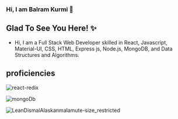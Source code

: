 ### Hi, I am Balram Kurmi 👋

## Glad To See You Here! ✨

- Hi, I am a Full Stack Web Developer skilled in React, Javascript, Material-UI, CSS, HTML, Express js, Node.js, MongoDB, and Data Structures and Algorithms.

## proficiencies



![react-redix](https://user-images.githubusercontent.com/86410279/136662287-ba8f5bc2-ec30-4f7e-92c1-60e80b641ebe.jpg)

![mongoDb](https://user-images.githubusercontent.com/86410279/136662293-cfd1fc9b-c7cf-4175-a574-b3c43c33e5ef.jpg)











![LeanDismalAlaskanmalamute-size_restricted](https://user-images.githubusercontent.com/86410279/136662886-5d1fa37f-a837-48dc-8fab-20d7d3c0242f.gif)
